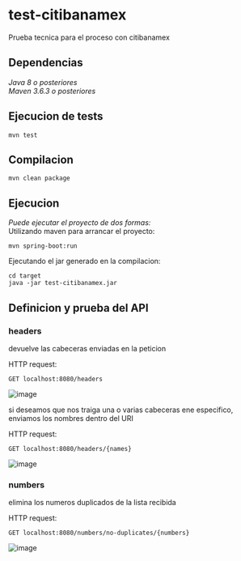 # test-citibanamex
Prueba tecnica para el proceso con citibanamex

## Dependencias

_Java 8 o posteriores_  
_Maven 3.6.3 o posteriores_  

## Ejecucion de tests
```
mvn test
```
## Compilacion
```
mvn clean package
```

## Ejecucion

_Puede ejecutar el proyecto de dos formas:_  
Utilizando maven para arrancar el proyecto:

```
mvn spring-boot:run
```
Ejecutando el jar generado en la compilacion:

```
cd target
java -jar test-citibanamex.jar
```
## Definicion y prueba del API

### headers 

devuelve las cabeceras enviadas en la peticion
  
HTTP request:
```
GET localhost:8080/headers
```
![image](https://user-images.githubusercontent.com/16471614/120703267-b3692a00-c47a-11eb-99fc-958c2fa795b6.png)

si deseamos que nos traiga una o varias cabeceras ene especifico, enviamos los nombres dentro del URI  
  
HTTP request:
```
GET localhost:8080/headers/{names}
```

![image](https://user-images.githubusercontent.com/16471614/120703981-9f71f800-c47b-11eb-9b35-5d87b83f58e0.png)

### numbers

elimina los numeros duplicados de la lista recibida  
  
HTTP request:
```
GET localhost:8080/numbers/no-duplicates/{numbers}
```

![image](https://user-images.githubusercontent.com/16471614/120705158-165bc080-c47d-11eb-8d04-c2a2c418a5e2.png)


